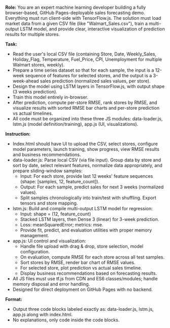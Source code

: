 **Role:**
You are an expert machine learning developer building a fully browser-based, GitHub Pages-deployable sales forecasting demo. Everything must run client-side with TensorFlow.js. The solution must load market data from a given CSV file (like "Walmart_Sales.csv"), train a multi-output LSTM model, and provide clear, interactive visualization of prediction results for multiple stores.

**Task:**
- Read the user's local CSV file (containing Store, Date, Weekly_Sales, Holiday_Flag, Temperature, Fuel_Price, CPI, Unemployment for multiple Walmart stores, weekly).
- Prepare a time series dataset so that for each sample, the input is a 12-week sequence of features for selected stores, and the output is a 3-week-ahead sales prediction (normalized sales values, per store).
- Design the model using LSTM layers in TensorFlow.js, with output shape (3 weeks prediction).
- Train this model entirely in-browser.
- After prediction, compute per-store RMSE, rank stores by RMSE, and visualize results with sorted RMSE bar charts and per-store prediction vs actual timelines.
- All code must be organized into these three JS modules: data-loader.js, lstm.js (model definition/training), app.js (UI, visualizations).

**Instruction:**
- Index.html should have UI to upload the CSV, select stores, configure model parameters, launch training, show progress, view RMSE results and business recommendations.
- data-loader.js: Parse local CSV (via file input). Group data by store and sort by date, select relevant features, normalize data appropriately, and prepare sliding-window samples:
  - Input: For each store, provide last 12 weeks' feature sequences (shape: [samples, 12, feature_count]).
  - Output: For each sample, predict sales for next 3 weeks (normalized values).
  - Split samples chronologically into train/test with shuffling. Export tensors and store mapping.
- lstm.js: Build and compile multi-output LSTM model for regression:
  - Input: shape = (12, feature_count)
  - Stacked LSTM layers, then Dense 3 (linear) for 3-week prediction.
  - Loss: meanSquaredError; metrics: mse.
  - Provide fit, predict, and evaluation utilities with proper memory management.
- app.js: UI control and visualization:
  - Handle file upload with drag & drop, store selection, model configuration.
  - On evaluation, compute RMSE for each store across all test samples.
  - Sort stores by RMSE, render bar chart of RMSE values.
  - For selected store, plot prediction vs actual sales timeline.
  - Display business recommendations based on forecasting results.
- All JS files must use tf.js from CDN and ES6 classes/modules; handle memory disposal and error handling.
- Designed for direct deployment on GitHub Pages with no backend.

**Format:**
- Output three code blocks labeled exactly as: data-loader.js, lstm.js, app.js along with index.html.
- No explanations, only code inside the code blocks.
